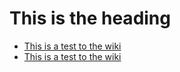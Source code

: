 # This is the heading

* [This is a test to the wiki](http://github.com/madajaju/edgemere/wiki/Top%20Directory/index.md)
* [This is a test to the wiki](http://github.com/madajaju/edgemere/wiki/Top%20Directory/Child%20Dir/index.md)

